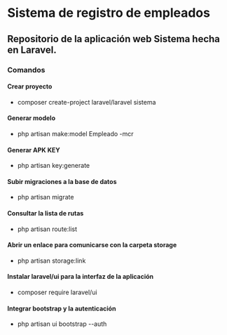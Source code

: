 # Sistema de registro de empleados

## Repositorio de la aplicación web Sistema hecha en Laravel.

### Comandos

#### Crear proyecto

-   composer create-project laravel/laravel sistema

#### Generar modelo

-   php artisan make:model Empleado -mcr

#### Generar APK KEY

-   php artisan key:generate

#### Subir migraciones a la base de datos

-   php artisan migrate

#### Consultar la lista de rutas

-   php artisan route:list

#### Abrir un enlace para comunicarse con la carpeta storage

-   php artisan storage:link

#### Instalar laravel/ui para la interfaz de la aplicación

-   composer require laravel/ui

#### Integrar bootstrap y la autenticación

-   php artisan ui bootstrap --auth
